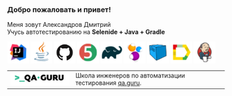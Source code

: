 ### Добро пожаловать и привет!
Меня зовут Александров Дмитрий </br>
Учусь автотестированию на
<b>Selenide + Java + Gradle</b> </br>

<a href="https://www.jetbrains.com/idea/"><img alt="IDEA" height="50" src="/icons/Intelij_IDEA.png" width="50"/></a>
<a href="https://www.java.com/"><img alt="Java" height="50" src="/icons/Java.png" width="50"/></a>
<a href="https://github.com/"><img alt="Github" height="50" src="/icons/GitHub-Mark.png" width="50"/></a>
<a href="https://junit.org/junit5/"><img alt="JUnit 5" height="50" src="/icons/JUnit5.png" width="50"/></a>
<a href="https://gradle.org/"><img alt="Gradle" height="50" src="/icons/Gradle.png" width="50"/></a>
<a href="https://selenide.org/"><img alt="Selenide" height="50" src="/icons/Selenide.png" width="50"/></a>
<a href="https://aerokube.com/selenoid/"><img alt="Selenoid" height="50" src="/icons/Selenoid.png" width="50"/></a>
<a href="https://github.com/allure-framework/allure2"><img alt="Allure" height="50" src="/icons/Allure_Report.png" width="50"/></a>
<a href="https://www.jenkins.io/"><img alt="Jenkins" height="50" src="/icons/Jenkins.png" width="50"/></a>

<table width="100%" border='0'>
   <tr>     
    <tr><td width="30%" valign="bottom"><img src="/icons/qa-guru80.png"></td><td valign="middle">Школа инженеров по автоматизации тестирования <a target="_blank" href="https://qa.guru">qa.guru</a>.</td></tr>
   </tr>
  </table>
  </br>